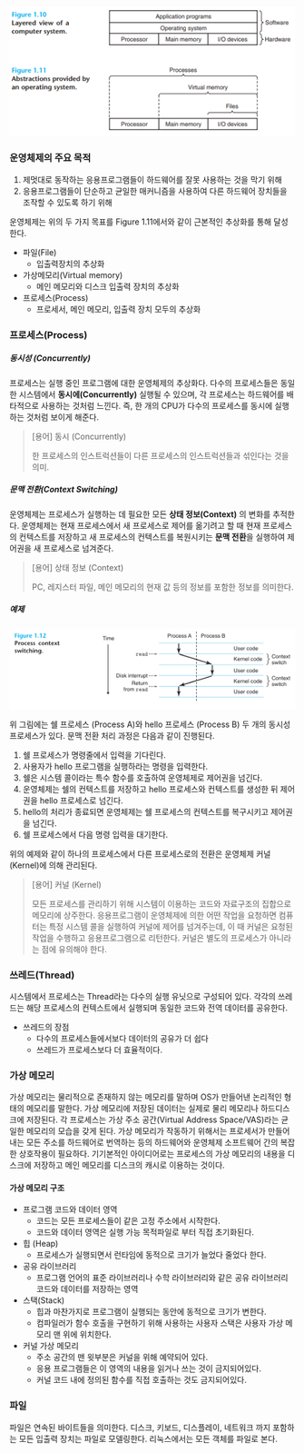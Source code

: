![운영체제](/images/20240415153309.png)
### 운영체제의 주요 목적
1. 제멋대로 동작하는 응용프로그램들이 하드웨어를 잘못 사용하는 것을 막기 위해
2. 응용프로그램들이 단순하고 균일한 매커니즘을 사용하여 다른 하드웨어 장치들을 
   조작할 수 있도록 하기 위해

운영체제는 위의 두 가지 목표를 Figure 1.11에서와 같이 근본적인 추상화를 통해 달성한다.
* 파일(File)
	* 입출력장치의 추상화
* 가상메모리(Virtual memory)
	* 메인 메모리와 디스크 입출력 장치의 추상화
* 프로세스(Process)
	* 프로세서, 메인 메모리, 입출력 장치 모두의 추상화

### 프로세스(Process)
##### 동시성 (Concurrently)
프로세스는 실행 중인 프로그램에 대한 운영체제의 추상화다.
다수의 프로세스들은 동일한 시스템에서 **동시에(Concurrently)** 실행될 수 있으며,
각 프로세스는 하드웨어를 배타적으로 사용하는 것처럼 느낀다.
즉, 한 개의 CPU가 다수의 프로세스를 동시에 실행하는 것처럼 보이게 해준다.

>[용어] 동시 (Concurrently)
>
>	한 프로세스의 인스트럭션들이 다른 프로세스의 인스트럭션들과 섞인다는 것을 의미.

##### 문맥 전환(Context Switching)
운영체제는 프로세스가 실행하는 데 필요한 모든 **상태 정보(Context)** 의 변화를 추적한다.
운영체제는 현재 프로세스에서 새 프로세스로 제어를 옮기려고 할 때 현재 프로세스의 컨텍스트를 저장하고 새 프로세스의 컨텍스트를 복원시키는 **문맥 전환**을 실행하여 제어권을 새 프로세스로 넘겨준다.

> [용어] 상태 정보 (Context)
> 
> 	PC, 레지스터 파일, 메인 메모리의 현재 값 등의 정보를 포함한 정보를 의미한다.
##### 예제
![문맥 전환](images/20240422173308.png)

위 그림에는 쉘 프로세스 (Process A)와 hello 프로세스 (Process B) 두 개의 동시성 프로세스가 있다.
문맥 전환 처리 과정은 다음과 같이 진행된다.
1. 쉘 프로세스가 명령줄에서 입력을 기다린다.
2. 사용자가 hello 프로그램을 실행하라는 명령을 입력한다.
3. 쉘은 시스템 콜이라는 특수 함수를 호출하여 운영체제로 제어권을 넘긴다.
4. 운영체제는 쉘의 컨텍스트를 저장하고 hello 프로세스와 컨텍스트를 생성한 뒤 제어권을 hello 프로세스로 넘긴다.
5. hello의 처리가 종료되면 운영체제는 쉘 프로세스의 컨텍스트를 복구시키고 제어권을 넘긴다.
6. 쉘 프로세스에서 다음 명령 입력을 대기한다.

위의 예제와 같이 하나의 프로세스에서 다른 프로세스로의 전환은 운영체제 커널(Kernel)에 의해 관리된다.

>[용어] 커널 (Kernel)
>
>	모든 프로세스를 관리하기 위해 시스템이 이용하는 코드와 자료구조의 집합으로 메모리에 상주한다.
>	응용프로그램이 운영체제에 의한 어떤 작업을 요청하면 컴퓨터는 특정 시스템 콜을 실행하여 커널에 제어를 넘겨주는데, 이 때 커널은 요청된 작업을 수행하고 응용프로그램으로 리턴한다.
>	커널은 별도의 프로세스가 아니라는 점에 유의해야 한다.

### 쓰레드(Thread)
시스템에서 프로세스는 Thread라는 다수의 실행 유닛으로 구성되어 있다.
각각의 쓰레드는 해당 프로세스의 컨텍스트에서 실행되며 동일한 코드와 전역 데이터를 공유한다.
* 쓰레드의 장점
	* 다수의 프로세스들에서보다 데이터의 공유가 더 쉽다
	* 쓰레드가 프로세스보다 더 효율적이다.
### 가상 메모리
가상 메모리는 물리적으로 존재하지 않는 메모리를 말하며 OS가 만들어낸 논리적인 형태의 메모리를 말한다. 가상 메모리에 저장된 데이터는 실제로 물리 메모리나 하드디스크에 저장된다.
각 프로세스는 가상 주소 공간(Virtual Address Space/VAS)라는 균일한 메모리의 모습을 갖게 된다.
가상 메모리가 작동하기 위해서는 프로세서가 만들어내는 모든 주소를 하드웨어로 번역하는 등의 하드웨어와 운영체제 소프트웨어 간의 복잡한 상호작용이 필요하다.
기기본적인 아이디어로는 프로세스의 가상 메모리의 내용을 디스크에 저장하고 메인 메모리를 디스크의 캐시로 이용하는 것이다.
#### 가상 메모리 구조
* 프로그램 코드와 데이터 영역
	* 코드는 모든 프로세스들이 같은 고정 주소에서 시작한다.
	* 코드와 데이터 영역은 실행 가능 목적파일로 부터 직접 초기화된다.
* 힙 (Heap)
	* 프로세스가 실행되면서 런타임에 동적으로 크기가 늘었다 줄었다 한다.
* 공유 라이브러리
	* 프로그램 언어의 표준 라이브러리나 수학 라이브러리와 같은 공유 라이브러리 코드와 데이터를 저장하는 영역
* 스택(Stack)
	* 힙과 마찬가지로 프로그램이 실행되는 동안에 동적으로 크기가 변한다.
	* 컴파일러가 함수 호출을 구현하기 위해 사용하는 사용자 스택은 사용자 가상 메모리 맨 위에 위치한다.
* 커널 가상 메모리
	* 주소 공간의 맨 윗부분은 커널을 위해 예약되어 있다.
	* 응용 프로그램들은 이 영역의 내용을 읽거나 쓰는 것이 금지되어있다.
	* 커널 코드 내에 정의된 함수를 직접 호출하는 것도 금지되어있다.
### 파일
파일은 연속된 바이트들을 의미한다.
디스크, 키보드, 디스플레이, 네트워크 까지 포함하는 모든 입출력 장치는 파일로 모델링한다.
리눅스에서는 모든 객체를 파일로 본다.